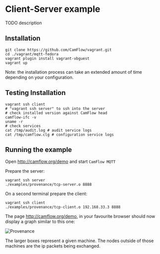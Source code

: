 # Client-Server example

TODO description

## Installation

```
git clone https://github.com/CamFlow/vagrant.git
cd ./vagrant/mqtt-fedora
vagrant plugin install vagrant-vbguest
vagrant up
```

Note: the installation process can take an extended amount of time depending on your configuration.

## Testing Installation

``` shell
vagrant ssh client
# "vagrant ssh server" to ssh into the server
# check installed version against CamFlow head
camflow-ifc -v
uname -r
# check services
cat /tmp/audit.log # audit service logs
cat /tmp/camflow.clg # configuration service logs
```

## Running the example

Open http://camflow.org/demo and start `CamFlow MQTT`

Prepare the server:
``` shell
vagrant ssh server
./examples/provenance/tcp-server.o 8888
```

On a second terminal prepare the client:
``` shell
vagrant ssh client
./examples/provenance/tcp-client.o 192.168.33.3 8888
```

The page http://camflow.org/demo, in your favourite browser should now display a
graph similar to this one:

![Provenance](https://raw.githubusercontent.com/CamFlow/vagrant/master/client-server-fedora/img/client-server.png)

The larger boxes represent a given machine. The nodes outside of those machines are the ip packets being exchanged.
